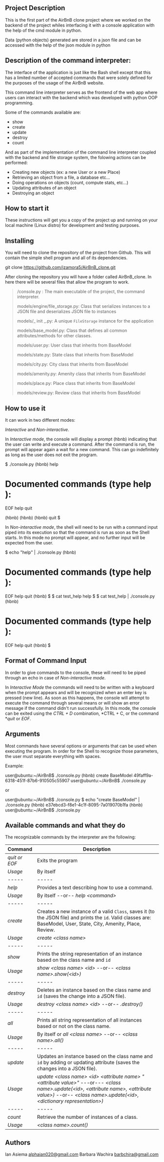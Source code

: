 ## Project Description
This is the first part of the AirBnB clone project where we worked on the backend of the project whiles interfacing it with a console application with the help of the cmd module in python.

Data (python objects) generated are stored in a json file and can be accessed with the help of the json module in python

## Description of the command interpreter:
The interface of the application is just like the Bash shell except that this has a limited number of accepted commands that were solely defined for the purposes of the usage of the AirBnB website.

This command line interpreter  serves as the frontend of the web app where users can interact with the backend which was developed with python OOP programming.

Some of the commands available are:
- show
- create
- update
- destroy
- count

And as part of the implementation of the command line interpreter coupled with the backend and file storage system, the folowing actions can be performed:
-   Creating new objects (ex: a new User or a new Place)
-   Retrieving an object from a file, a database etc…
-   Doing operations on objects (count, compute stats, etc…)
-   Updating attributes of an object
-   Destroying an object

## How to start it
These instructions will get you a copy of the project up and running on your local machine (Linux distro) for development and testing purposes.

## Installing

You will need to clone the repository of the project from Github. This will contain the simple shell program and all of its dependencies.


git clone https://github.com/jzamora5/AirBnB_clone.git

After cloning the repository you will have a folder called AirBnB_clone. In here there will be several files that allow the program to work.

> /console.py : The main executable of the project, the command interpreter.
>
> models/engine/file_storage.py: Class that serializes instances to a JSON file and deserializes JSON file to instances
> 
> models/_ init _.py:  A unique `FileStorage` instance for the application
> 
> models/base_model.py: Class that defines all common attributes/methods for other classes.
> 
> models/user.py: User class that inherits from BaseModel
> 
>models/state.py: State class that inherits from BaseModel
>
>models/city.py: City class that inherits from BaseModel
>
>models/amenity.py: Amenity class that inherits from BaseModel
>
>models/place.py: Place class that inherits from BaseModel
>
>models/review.py: Review class that inherits from BaseModel



## How to use it
It can work in two different modes:


*Interactive* and *Non-interactive*.

In *Interactive mode*, the console will display a prompt (hbnb) indicating that the user can write and execute a command. After the command is run, the prompt will appear again a wait for a new command. This can go indefinitely as long as the user does not exit the program.


$ ./console.py
(hbnb) help

Documented commands (type help <topic>):
========================================
EOF  help  quit

(hbnb) 
(hbnb) 
(hbnb) quit
$


In *Non-interactive mode*, the shell will need to be run with a command input piped into its execution so that the command is run as soon as the Shell starts. In this mode no prompt will appear, and no further input will be expected from the user.



$ echo "help" | ./console.py
(hbnb)

Documented commands (type help <topic>):
========================================
EOF  help  quit
(hbnb) 
$
$ cat test_help
help
$
$ cat test_help | ./console.py
(hbnb)

Documented commands (type help <topic>):
========================================
EOF  help  quit
(hbnb) 
$


## Format of Command Input

In order to give commands to the console, these will need to be piped through an echo in case of  *Non-interactive mode*.

In  *Interactive Mode*  the commands will need to be written with a keyboard when the prompt appears and will be recognized when an enter key is pressed (new line). As soon as this happens, the console will attempt to execute the command through several means or will show an error message if the command didn't run successfully. In this mode, the console can be exited using the *CTRL + D* combination,  *CTRL + C, or the command **quit* or *EOF*.

## Arguments

Most commands have several options or arguments that can be used when executing the program. In order for the Shell to recognize those parameters, the user must separate everything with spaces.

Example:



user@ubuntu:~/AirBnB$ ./console.py
(hbnb) create BaseModel
49faff9a-6318-451f-87b6-910505c55907
user@ubuntu:~/AirBnB$ ./console.py



or


user@ubuntu:~/AirBnB$ ./console.py $ echo "create BaseModel" | ./console.py
(hbnb)
e37ebcd3-f8e1-4c1f-8095-7a019070b1fa
(hbnb)
user@ubuntu:~/AirBnB$ ./console.py


## Available commands and what they do

The recognizable commands by the interpreter are the following:

|Command| Description |
|--|--|
| *quit or EOF* | Exits the program |
| *Usage* | By itself |
| *-----* | *-----* |
| *help* | Provides a text describing how to use a command.  |
| *Usage* | By itself --or-- *help <command\>* |
| *-----* | *-----* |
| *create* | Creates a new instance of a valid `Class`, saves it (to the JSON file) and prints the `id`.  Valid classes are: BaseModel, User, State, City, Amenity, Place, Review. |
| *Usage* | *create <class name\>*|
| *-----* | *-----* |
| *show* | Prints the string representation of an instance based on the class name and `id`  |
| *Usage* | *show <class name\> <id\>* --or-- *<class name\>.show(<id\>)*|
| *-----* | *-----* |
| *destroy* | Deletes an instance based on the class name and `id` (saves the change into a JSON file).  |
| *Usage* | *destroy <class name\> <id\>* --or-- *<class name>.destroy(<id>)* |
| *-----* | *-----* |
| *all* | Prints all string representation of all instances based or not on the class name.  |
| *Usage* | By itself or *all <class name\>* --or-- *<class name\>.all()* |
| *-----* | *-----* |
| *update* | Updates an instance based on the class name and `id` by adding or updating attribute (saves the changes into a JSON file).  |
| *Usage* | *update <class name\> <id\> <attribute name\> "<attribute value\>"* ---or--- *<class name\>.update(<id\>, <attribute name\>, <attribute value\>)* --or-- *<class name\>.update(<id\>, <dictionary representation\>)*|
| *-----* | *-----* |
| *count* | Retrieve the number of instances of a class.  |
| *Usage* | *<class name\>.count()* |

## Authors
Ian Asiema <alphaian020@gmail.com>
Barbara Wachira <barbchira@gmail.com>
